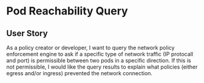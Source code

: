 # Pod Reachability Query

## User Story

As a policy creator or developer, I want to query the network policy enforcement
engine to ask if a specific type of network traffic (IP protocall and port) is
permissible between two pods in a specific direction. If this is not
permissible, I would like the query results to explain what policies (either
egress and/or ingress) prevented the network connection.